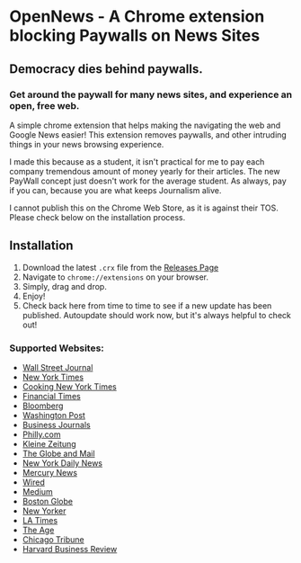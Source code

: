 
# OpenNews - A Chrome extension blocking Paywalls on News Sites
## Democracy dies behind paywalls.
### Get around the paywall for many news sites, and experience an open, free web.
A simple chrome extension that helps making the navigating the web and Google News easier! This extension removes paywalls, and other intruding things in your news browsing experience. 

I made this because as a student, it isn't practical for me to pay each company tremendous amount of money yearly for their articles. The new PayWall concept just doesn't work for the average student. As always, pay if you can, because you are what keeps Journalism alive. 

I cannot publish this on the Chrome Web Store, as it is against their TOS. Please check below on the installation process.

## Installation
1. Download the latest `.crx` file from the [Releases Page](https://github.com/rushilsrivastava/OpenNews/releases)
2. Navigate to `chrome://extensions` on your browser.
3. Simply, drag and drop.
4. Enjoy!
5. Check back here from time to time to see if a new update has been published. Autoupdate should work now, but it's always helpful to check out!



### Supported Websites:
*   [Wall Street Journal](https://www.wsj.com/)
*   [New York Times](https://www.nytimes.com/)
*	[Cooking New York Times](https://cooking.nytimes.com/)
*   [Financial Times](https://www.ft.com/)
*   [Bloomberg](https://www.bloomberg.com/)
*   [Washington Post](https://www.washingtonpost.com)
*   [Business Journals](https://www.bizjournals.com/)
*   [Philly.com](https://www.philly.com/)
*   [Kleine Zeitung](http://www.kleinezeitung.at/)
*   [The Globe and Mail](https://www.theglobeandmail.com/)
*   [New York Daily News](http://www.nydailynews.com/)
*   [Mercury News](https://www.mercurynews.com/)
*	[Wired](https://wired.com/)
*	[Medium](https://medium.com/)
*	[Boston Globe](https://bostonglobe.com/)
*	[New Yorker](https://www.newyorker.com/)
*	[LA Times](http://latimes.com/)
*	[The Age](https://www.theage.com.au/)
*	[Chicago Tribune](http://www.chicagotribune.com/)
*	[Harvard Business Review](https://hbr.org/)

